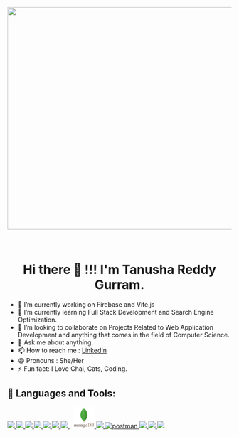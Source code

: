 
<p align = "center">
<img width = "800px" height = "500px" src="https://media.giphy.com/media/L8K62iTDkzGX6/giphy.gif">
</p>

<br>

<h1 align = "center">Hi there 👋 !!! I'm Tanusha Reddy Gurram.</h1>

- 🔭 I’m currently working on Firebase and Vite.js
- 🌱 I’m currently learning Full Stack Development and Search Engine Optimization.
- 👯 I’m looking to collaborate on Projects Related to Web Application Development and anything that comes in the field of Computer Science.
- 💬 Ask me about anything.
- 📫 How to reach me : [LinkedIn](https://www.linkedin.com/in/gtanushareddy/)
- 😄 Pronouns : She/Her
- ⚡ Fun fact: I Love Chai, Cats, Coding.

## 🚀 Languages and Tools:

<p align="left"> 
    <a href="https://www.java.com" target="_blank"> <img src="https://img.icons8.com/color/48/000000/java-coffee-cup-logo.png"/> </a>
    <a href="https://reactjs.org/" target="_blank"> <img src="https://img.icons8.com/color/48/000000/react-native.png"/> </a>
    <a href="https://www.w3schools.com/html/" target="_blank"> <img src="https://img.icons8.com/color/48/html-5--v1.png"/> </a>
    <a href="https://www.w3schools.com/css/" target="_blank"> <img src="https://img.icons8.com/color/48/000000/css3.png"/> </a>
    <a href="https://developer.mozilla.org/en-US/docs/Web/JavaScript" target="_blank"> <img src="https://img.icons8.com/color/48/000000/javascript.png"/> </a> 
    <a href="https://www.python.org" target="_blank"> <img src="https://img.icons8.com/color/48/000000/python.png"/> </a> 
    <a style="padding-right:8px;" href="https://nodejs.org" target="_blank"> <img src="https://img.icons8.com/color/48/000000/nodejs.png"/> </a> 
    <a href="https://www.mongodb.com/" target="_blank"> <img src="https://raw.githubusercontent.com/devicons/devicon/master/icons/mongodb/mongodb-original-wordmark.svg" alt="mongodb" width="48" height="48"/> </a> 
    <a href="https://firebase.google.com/" target="_blank"> <img src="https://img.icons8.com/color/48/000000/firebase.png"/> </a> 
    <a href="https://postman.com" target="_blank"> <img src="https://www.vectorlogo.zone/logos/getpostman/getpostman-icon.svg" alt="postman" width="45" height="45"/> </a>   
    <a href="https://git-scm.com/" target="_blank"> <img src="https://img.icons8.com/color/48/000000/git.png"/> </a> 
    <a href="https://www.w3schools.com/sql/" target="_blank"> <img src="https://img.icons8.com/external-soft-fill-juicy-fish/48/external-sql-coding-and-development-soft-fill-soft-fill-juicy-fish.png"/> </a> 
    <a href="https://git-scm.com/" target="_blank"> <img src="https://img.icons8.com/color/48/000000/git.png"/> </a> 
    
</p>
